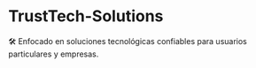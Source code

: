 # TrustTech-Solutions
🛠️ Enfocado en soluciones tecnológicas confiables para usuarios particulares y empresas.

